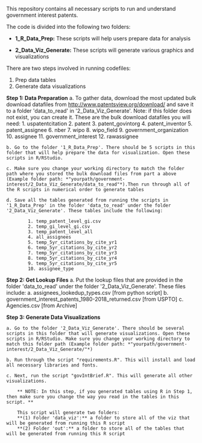 This repository contains all necessary scripts to run and understand government interest patents.

The code is divided into the following two folders:

* **1_R_Data_Prep:** These scripts will help users prepare data for analysis

* **2_Data_Viz_Generate:** These scripts will generate various graphics and visualizations 

There are two steps involved in running codefiles:
1. Prep data tables
2. Generate data visualizations

**Step 1: Data Preparation**
	a. To gather data, download the most updated bulk download datafiles from http://www.patentsview.org/download/ and save it to a folder 'data_to_read' in '2_Data_Viz_Generate'. Note: if this folder does not exist, you can create it. 
		These are the bulk download datafiles you will need:
			1. uspatentcitation
			2. patent
			3. patent_govintorg
			4. patent_inventor
			5. patent_assignee
			6. nber
			7. wipo
			8. wipo_field
			9. government_organization
			10. assignee
			11. government_interest
			12. rawassignee


	b. Go to the folder '1_R_Data_Prep'. There should be 5 scripts in this folder that will help prepare the data for visualization. Open these scripts in R/RStudio. 
	
	c. Make sure you change your working directory to match the folder path where you stored the bulk download files from part a above (Example folder path: *"yourpath/government-interest/2_Data_Viz_Generate/data_to_read"*).Then run through all of the R scripts in numerical order to generate tables 
	
	d. Save all the tables generated from running the scripts in '1_R_Data_Prep' in the folder 'data_to_read' under the folder '2_Data_Viz_Generate'. These tables include the following:
			
			1. temp_patent_level_gi.csv
			2. temp_gi_level_gi.csv
			3. temp_patent_level_all
			4. all_assignees
			5. temp_5yr_citations_by_cite_yr1
			6. temp_5yr_citations_by_cite_yr2
			7. temp_5yr_citations_by_cite_yr3
			8. temp_5yr_citations_by_cite_yr4
			9. temp_5yr_citations_by_cite_yr5
			10. assignee_type

**Step 2: Get Lookup Files**
	a. Put the lookup files that are provided in the folder 'data_to_read' under the folder '2_Data_Viz_Generate'. These files include:
		a. assignees_lookedup_types.csv [from python script]
		b. government_interest_patents_1980-2018_returned.csv [from USPTO]
		c. Agencies.csv [from Archive]


**Step 3: Generate Data Visualizations**
	
	a. Go to the folder '2_Data_Viz_Generate'. There should be several scripts in this folder that will generate visualizations. Open these scripts in R/RStudio. Make sure you change your working directory to match this folder path (Example folder path: *"yourpath/government-interest/2_Data_Viz_Generate/"*)

	b. Run through the script "requirements.R". This will install and load all necessary libraries and fonts.

	c. Next, run the script "govIntBrief.R". This will generate all other visualizations.

		** NOTE: In this step, if you generated tables using R in Step 1, then make sure you change the way you read in the tables in this script. **

		This script will generate two folders:
		**(1) Folder 'data_viz':** a folder to store all of the viz that will be generated from running this R script
		**(2) Folder 'out':** a folder to store all of the tables that will be generated from running this R script
	
	
